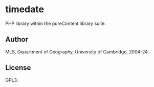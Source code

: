 # timedate

PHP library within the pureContent library suite.


## Author

MLS, Department of Geography, University of Cambridge, 2004-24.


## License

GPL3.